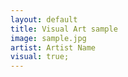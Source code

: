 ```yaml
---
layout: default
title: Visual Art sample
image: sample.jpg
artist: Artist Name
visual: true;
---
```

